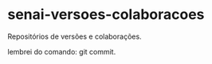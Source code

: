 # senai-versoes-colaboracoes
Repositórios de versões e colaborações.

lembrei do comando: git commit.